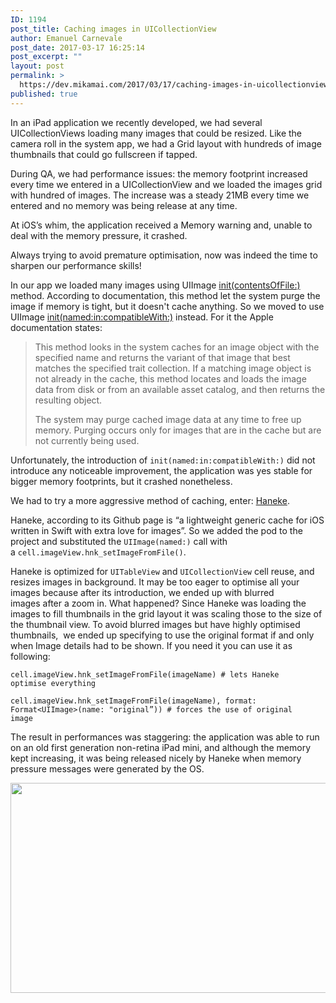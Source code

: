 ```yaml
---
ID: 1194
post_title: Caching images in UICollectionView
author: Emanuel Carnevale
post_date: 2017-03-17 16:25:14
post_excerpt: ""
layout: post
permalink: >
  https://dev.mikamai.com/2017/03/17/caching-images-in-uicollectionview/
published: true
---
```

In an iPad application we recently developed, we had several UICollectionViews loading many images that could be resized. Like the camera roll in the system app, we had a Grid layout with hundreds of image thumbnails that could go fullscreen if tapped.

During QA, we had performance issues: the memory footprint increased every time we entered in a UICollectionView and we loaded the images grid with hundred of images. The increase was a steady 21MB every time we entered and no memory was being release at any time.

At iOS’s whim, the application received a Memory warning and, unable to deal with the memory pressure, it crashed.

Always trying to avoid premature optimisation, now was indeed the time to sharpen our performance skills!

<!--more-->

In our app we loaded many images using UIImage <a href="https://developer.apple.com/reference/uikit/uiimage/1624112-init">init(contentsOf​File:​)</a> method. According to documentation, this method let the system purge the image if memory is tight, but it doesn't cache anything. So we moved to use UIImage <a href="https://developer.apple.com/reference/uikit/uiimage/1624154-init">init(named:​in:​compatible​With:​)</a> instead. For it the Apple documentation states:
<blockquote>This method looks in the system caches for an image object with the specified name and returns the variant of that image that best matches the specified trait collection. If a matching image object is not already in the cache, this method locates and loads the image data from disk or from an available asset catalog, and then returns the resulting object.

The system may purge cached image data at any time to free up memory. Purging occurs only for images that are in the cache but are not currently being used.</blockquote>
Unfortunately, the introduction of <code>init(named:​in:​compatible​With:​)</code> did not introduce any noticeable improvement, the application was yes stable for bigger memory footprints, but it crashed nonetheless.

We had to try a more aggressive method of caching, enter: <a href="https://github.com/Haneke/HanekeSwift">Haneke</a>.

Haneke, according to its Github page is “a lightweight generic cache for iOS written in Swift with extra love for images”. So we added the pod to the project and substituted the <code>UIImage(named:)</code> call with a <code>cell.imageView.hnk_setImageFromFile()</code>.

Haneke is optimized for <code>UITableView</code> and <code>UICollectionView</code> cell reuse, and resizes images in background. It may be too eager to optimise all your images because after its introduction, we ended up with blurred images after a zoom in. What happened? Since Haneke was loading the images to fill thumbnails in the grid layout it was scaling those to the size of the thumbnail view. To avoid blurred images but have highly optimised thumbnails,  we ended up specifying to use the original format if and only when Image details had to be shown. If you need it you can use it as following:

<code>cell.imageView.hnk_setImageFromFile(imageName) # lets Haneke optimise everything</code>

<code>cell.imageView.hnk_setImageFromFile(imageName), format: Format&lt;UIImage&gt;(name: "original”)) # forces the use of original image</code>

The result in performances was staggering: the application was able to run on an old first generation non-retina iPad mini, and although the memory kept increasing, it was being released nicely by Haneke when memory pressure messages were generated by the OS.

<img class="aligncenter wp-image-1195 size-full" src="https://dev.mikamai.com/wp-content/uploads/2017/03/Screenshot-2017-01-20-10.56.23.png" alt="" width="980" height="336" />